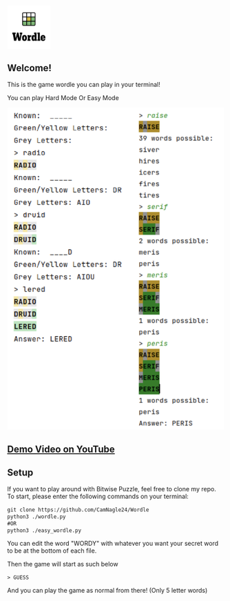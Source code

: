 <img src="assets/wordle-logo.png" width="100">

## Welcome!
This is the game wordle you can play in your terminal!

You can play Hard Mode Or Easy Mode 

<img src="assets/Tests.png" width="600">

## <a href="https://www.youtube.com/watch?v=UNz9k9E9IWM"> Demo Video on YouTube </a>

## Setup

If you want to play around with Bitwise Puzzle, feel free to clone my repo. To start, please enter the following commands on your terminal:

```
git clone https://github.com/CamNagle24/Wordle
python3 ./wordle.py
#OR
python3 ./easy_wordle.py
```

You can edit the word "WORDY" with whatever you want your secret word to be at the bottom of each file.

Then the game will start as such below

```
> GUESS
```
And you can play the game as normal from there! (Only 5 letter words)
